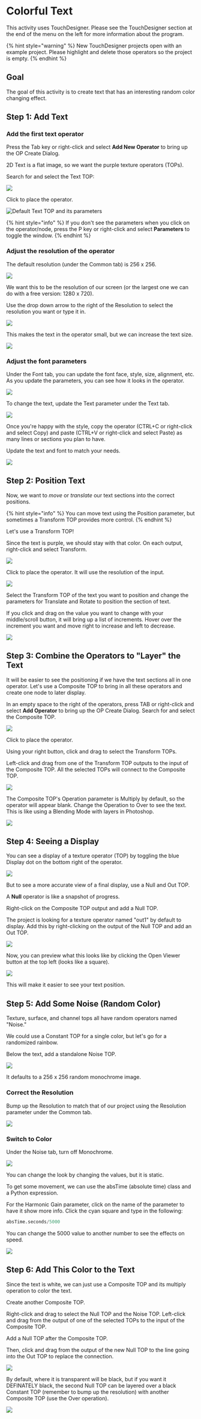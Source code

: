 # Colorful Text

This activity uses TouchDesigner. Please see the TouchDesigner section at the end of the menu on the left for more information about the program.

{% hint style="warning" %}
New TouchDesigner projects open with an example project. Please highlight and delete those operators so the project is empty.
{% endhint %}

## Goal

The goal of this activity is to create text that has an interesting random color changing effect.

## Step 1: Add Text

### Add the first text operator

Press the Tab key or right-click and select **Add New Operator** to bring up the OP Create Dialog.

2D Text is a flat image, so we want the purple texture operators \(TOPs\).

Search for and select the Text TOP:

![](../../.gitbook/assets/image%20%28210%29.png)

Click to place the operator. 

![Default Text TOP and its parameters](../../.gitbook/assets/image%20%28204%29.png)

{% hint style="info" %}
If you don't see the parameters when you click on the operator/node, press the P key or right-click and select **Parameters** to toggle the window.
{% endhint %}

### Adjust the resolution of the operator

The default resolution \(under the Common tab\) is 256 x 256. 

![](../../.gitbook/assets/image%20%28209%29.png)

We want this to be the resolution of our screen \(or the largest one we can do with a free version: 1280 x 720\).

Use the drop down arrow to the right of the Resolution to select the resolution you want or type it in.

![](../../.gitbook/assets/image%20%28208%29.png)

This makes the text in the operator small, but we can increase the text size.

![](../../.gitbook/assets/image%20%28214%29.png)

### Adjust the font parameters

Under the Font tab, you can update the font face, style, size, alignment, etc. As you update the parameters, you can see how it looks in the operator.

![](../../.gitbook/assets/image%20%28211%29.png)

To change the text, update the Text parameter under the Text tab.

![](../../.gitbook/assets/image%20%28203%29.png)

Once you're happy with the style, copy the operator \(CTRL+C or right-click and select Copy\) and paste \(CTRL+V or right-click and select Paste\) as many lines or sections you plan to have.

Update the text and font to match your needs.

![](../../.gitbook/assets/image%20%28223%29.png)

## Step 2: Position Text

Now, we want to _move_ or _translate_ our text sections into the correct positions.

{% hint style="info" %}
You can move text using the Position parameter, but sometimes a Transform TOP provides more control. 
{% endhint %}

Let's use a Transform TOP!

Since the text is purple, we should stay with that color. On each output, right-click and select Transform.

![](../../.gitbook/assets/image%20%28219%29.png)

Click to place the operator. It will use the resolution of the input.

![](../../.gitbook/assets/image%20%28220%29.png)

Select the Transform TOP of the text you want to position and change the parameters for Translate and Rotate to position the section of text.

If you click and drag on the value you want to change with your middle/scroll button, it will bring up a list of increments. Hover over the increment you want and move right to increase and left to decrease.

![](../../.gitbook/assets/week9bs2.gif)

## Step 3: Combine the Operators to "Layer" the Text

It will be easier to see the positioning if we have the text sections all in one operator. Let's use a Composite TOP to bring in all these operators and create one node to later display.

In an empty space to the right of the operators, press TAB or right-click and select **Add Operator** to bring up the OP Create Dialog. Search for and select the Composite TOP.

![](../../.gitbook/assets/image%20%28207%29.png)

Click to place the operator.

Using your right button, click and drag to select the Transform TOPs. 

Left-click and drag from one of the Transform TOP outputs to the input of the Composite TOP. All the selected TOPs will connect to the Composite TOP.

![](../../.gitbook/assets/week9bs3.gif)

The Composite TOP's Operation parameter is Multiply by default, so the operator will appear blank. Change the Operation to Over to see the text. This is like using a Blending Mode with layers in Photoshop.

![](../../.gitbook/assets/image%20%28212%29.png)

## Step 4: Seeing a Display

You can see a display of a texture operator \(TOP\) by toggling the blue Display dot on the bottom right of the operator.

![](../../.gitbook/assets/image%20%28213%29.png)

But to see a more accurate view of a final display, use a Null and Out TOP.

A **Null** operator is like a snapshot of progress.

Right-click on the Composite TOP output and add a Null TOP.

The project is looking for a texture operator named "out1" by default to display. Add this by right-clicking on the output of the Null TOP and add an Out TOP.

![](../../.gitbook/assets/image%20%28215%29.png)

Now, you can preview what this looks like by clicking the Open Viewer button at the top left \(looks like a square\).

![](../../.gitbook/assets/image%20%28216%29.png)

This will make it easier to see your text position.

## Step 5: Add Some Noise \(Random Color\)

Texture, surface, and channel tops all have random operators named "Noise."

We could use a Constant TOP for a single color, but let's go for a randomized rainbow.

Below the text, add a standalone Noise TOP.

![](../../.gitbook/assets/image%20%28218%29.png)

It defaults to a 256 x 256 random monochrome image.

### Correct the Resolution

Bump up the Resolution to match that of our project using the Resolution parameter under the Common tab.

![](../../.gitbook/assets/image%20%28205%29.png)

### Switch to Color

Under the Noise tab, turn off Monochrome.

![](../../.gitbook/assets/image%20%28217%29.png)

You can change the look by changing the values, but it is static.

To get some movement, we can use the absTime \(absolute time\) class and a Python expression.

For the Harmonic Gain parameter, click on the name of the parameter to have it show more info. Click the cyan square and type in the following:

```python
absTime.seconds/5000
```

You can change the 5000 value to another number to see the effects on speed.

![](../../.gitbook/assets/week9bs5.gif)

## Step 6: Add This Color to the Text

Since the text is white, we can just use a Composite TOP and its multiply operation to color the text.

Create another Composite TOP.

Right-click and drag to select the Null TOP and the Noise TOP. Left-click and drag from the output of one of the selected TOPs to the input of the Composite TOP.

Add a Null TOP after the Composite TOP.

Then, click and drag from the output of the new Null TOP to the line going into the Out TOP to replace the connection.

![](../../.gitbook/assets/week9bs6.gif)

By default, where it is transparent will be black, but if you want it DEFINATELY black, the second Null TOP can be layered over a black Constant TOP \(remember to bump up the resolution\) with another Composite TOP \(use the Over operation\). 

![](../../.gitbook/assets/image%20%28206%29.png)


